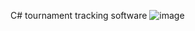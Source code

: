C# tournament tracking software
![image](https://user-images.githubusercontent.com/44801711/210002686-f2654d22-c508-4925-9060-0d2509657a44.png)
